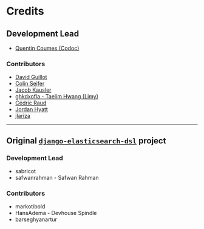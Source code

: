 # Credits

## Development Lead

* [Quentin Coumes (Codoc)](https://github.com/qcoumes)

### Contributors

* [David Guillot](https://github.com/David-Guillot)
* [Colin Seifer](https://github.com/Colin-Seifer)
* [Jacob Kausler](https://github.com/jakekausler)
* [ghkdxofla - Taelim Hwang (Limy)](https://github.com/ghkdxofla)
* [Cédric Raud](https://github.com/cedricraud)
* [Jordan Hyatt](https://github.com/JordanHyatt)
* [jlariza](https://github.com/jlariza)

---

## Original [`django-elasticsearch-dsl`](https://github.com/django-es/django-elasticsearch-dsl) project

### Development Lead

* sabricot
* safwanrahman - Safwan Rahman

### Contributors

* markotibold
* HansAdema - Devhouse Spindle
* barseghyanartur
